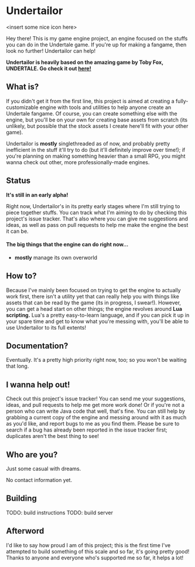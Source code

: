 # Undertailor

\<insert some nice icon here>

Hey there! This is my game engine project, an engine focused on the stuffs you can do in the Undertale game. If you're up for making a fangame, then look no further! Undertailor can help!

**Undertailor is heavily based on the amazing game by Toby Fox, UNDERTALE. Go check it out [here!](http://store.steampowered.com/app/391540/)**

## What is?

If you didn't get it from the first line, this project is aimed at creating a fully-customizable engine with tools and utilities to help anyone create an Undertale fangame. Of course, you can create something else with the engine, but you'll be on your own for creating base assets from scratch (its unlikely, but possible that the stock assets I create here'll fit with your other game).

Undertailor is **mostly** singlethreaded as of now, and probably pretty inefficient in the stuff it'll try to do (but it'll definitely improve over time!); if you're planning on making something heavier than a small RPG, you might wanna check out other, more professionally-made engines.

## Status

**It's still in an early alpha!**

Right now, Undertailor's in its pretty early stages where I'm still trying to piece together stuffs. You can track what I'm aiming to do by checking this project's issue tracker. That's also where you can give me suggestions and ideas, as well as pass on pull requests to help me make the engine the best it can be.

#### The big things that the engine can do right now...
* **mostly** manage its own overworld

## How to?

Because I've mainly been focused on trying to get the engine to actually work first, there isn't a utility yet that can really help you with things like assets that can be read by the game (its in progress, I swear!). However, you can get a head start on other things; the engine revolves around **Lua scripting.** Lua's a pretty easy-to-learn language, and if you can pick it up in your spare time and get to know what you're messing with, you'll be able to use Undertailor to its full extents!

## Documentation?

Eventually. It's a pretty high priority right now, too; so you won't be waiting that long.

## I wanna help out!

Check out this project's issue tracker! You can send me your suggestions, ideas, and pull requests to help me get more work done! Or if you're not a person who can write Java code that well, that's fine. You can still help by grabbing a current copy of the engine and messing around with it as much as you'd like, and report bugs to me as you find them. Please be sure to search if a bug has already been reported in the issue tracker first; duplicates aren't the best thing to see!

## Who are you?

Just some casual with dreams.

No contact information yet.

## Building

TODO: build instructions
TODO: build server

## Afterword

I'd like to say how proud I am of this project; this is the first time I've attempted to build something of this scale and so far, it's going pretty good! Thanks to anyone and everyone who's supported me so far, it helps a lot!
